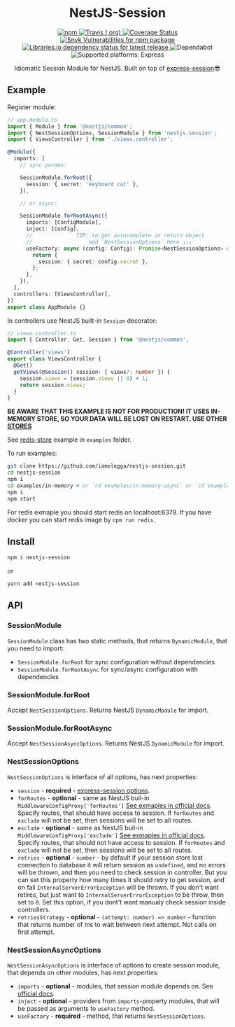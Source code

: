 <h1 align="center">NestJS-Session</h1>

<p align="center">
  <a href="https://www.npmjs.com/package/nestjs-session">
    <img alt="npm" src="https://img.shields.io/npm/v/nestjs-session" />
  </a>
  <a href="https://travis-ci.org/iamolegga/nestjs-session">
    <img alt="Travis (.org)" src="https://img.shields.io/travis/iamolegga/nestjs-session" />
  </a>
  <a href="https://coveralls.io/github/iamolegga/nestjs-session?branch=master">
    <img alt="Coverage Status" src="https://coveralls.io/repos/github/iamolegga/nestjs-session/badge.svg?branch=master" />
  </a>
  <a href="https://snyk.io/test/github/iamolegga/nestjs-session">
    <img alt="Snyk Vulnerabilities for npm package" src="https://img.shields.io/snyk/vulnerabilities/npm/nestjs-session" />
  </a>
  <a href="https://libraries.io/npm/nestjs-session">
    <img alt="Libraries.io dependency status for latest release" src="https://img.shields.io/librariesio/release/npm/nestjs-session">
  </a>
  <img alt="Dependabot" src="https://badgen.net/dependabot/iamolegga/nestjs-session/?icon=dependabot">
  <img alt="Supported platforms: Express" src="https://img.shields.io/badge/platforms-Express-green" />
</p>

<p align="center">Idiomatic Session Module for NestJS. Built on top of <a href="https://npm.im/express-session">express-session</a>😎</p>

## Example

Register module:

```ts
// app.module.ts
import { Module } from '@nestjs/common';
import { NestSessionOptions, SessionModule } from 'nestjs-session';
import { ViewsController } from './views.controller';

@Module({
  imports: [
    // sync params:

    SessionModule.forRoot({
      session: { secret: 'keyboard cat' },
    }),

    // or async:

    SessionModule.forRootAsync({
      imports: [ConfigModule],
      inject: [Config],
      //              TIP: to get autocomplete in return object
      //                  add `NestSessionOptions` here ↓↓↓
      useFactory: async (config: Config): Promise<NestSessionOptions> => {
        return {
          session: { secret: config.secret },
        };
      },
    }),
  ],
  controllers: [ViewsController],
})
export class AppModule {}
```

In controllers use NestJS built-in `Session` decorator:

```ts
// views.controller.ts
import { Controller, Get, Session } from '@nestjs/common';

@Controller('views')
export class ViewsController {
  @Get()
  getViews(@Session() session: { views?: number }) {
    session.views = (session.views || 0) + 1;
    return session.views;
  }
}
```

**BE AWARE THAT THIS EXAMPLE IS NOT FOR PRODUCTION! IT USES IN-MEMORY STORE, SO YOUR DATA WILL BE LOST ON RESTART. USE OTHER [STORES](https://github.com/expressjs/session#compatible-session-stores)**

See [redis-store](https://github.com/tj/connect-redis) example in `examples` folder.

To run examples:

```sh
git clone https://github.com/iamolegga/nestjs-session.git
cd nestjs-session
npm i
cd examples/in-memory # or `cd examples/in-memory-async` or `cd examples/redis-store`
npm i
npm start
```

For redis exmaple you should start redis on localhost:6379.
If you have docker you can start redis image by `npm run redis`.

## Install

```sh
npm i nestjs-session
```

or

```sh
yarn add nestjs-session
```

## API

### SessionModule

`SessionModule` class has two static methods, that returns `DynamicModule`, that you need to import:

- `SessionModule.forRoot` for sync configuration without dependencies
- `SessionModule.forRootAsync` for sync/async configuration with dependencies

### SessionModule.forRoot

Accept `NestSessionOptions`. Returns NestJS `DynamicModule` for import.

### SessionModule.forRootAsync

Accept `NestSessionAsyncOptions`. Returns NestJS `DynamicModule` for import.

### NestSessionOptions

`NestSessionOptions` is interface of all options, has next properties:

- `session` - **required** - [express-session options](https://github.com/expressjs/session#options).
- `forRoutes` - **optional** - same as NestJS buil-in `MiddlewareConfigProxy['forRoutes']` [See exmaples in official docs](https://docs.nestjs.com/middleware#applying-middleware). Specify routes, that should have access to session. If `forRoutes` and `exclude` will not be set, then sessions will be set to all routes.
- `exclude` - **optional** - same as NestJS buil-in `MiddlewareConfigProxy['exclude']` [See exmaples in official docs](https://docs.nestjs.com/middleware#applying-middleware). Specify routes, that should not have access to session. If `forRoutes` and `exclude` will not be set, then sessions will be set to all routes.
- `retries` - **optional** - `number` - by default if your session store lost connection to database it will return session as `undefined`, and no errors will be thrown, and then you need to check session in controller. But you can set this property how many times it should retry to get session, and on fail `InternalServerErrorException` will be thrown. If you don't want retires, but just want to `InternalServerErrorException` to be throw, then set to `0`. Set this option, if you dont't want manualy check session inside controllers.
- `retriesStrategy` - **optional** - `(attempt: number) => number` - function that returns number of ms to wait between next attempt. Not calls on first attempt.

### NestSessionAsyncOptions

`NestSessionAsyncOptions` is interface of options to create session module, that depends on other modules, has next properties:

- `imports` - **optional** - modules, that session module depends on. See [official docs](https://docs.nestjs.com/modules).
- `inject` - **optional** - providers from `imports`-property modules, that will be passed as arguments to `useFactory` method.
- `useFactory` - **required** - method, that returns `NestSessionOptions`.
